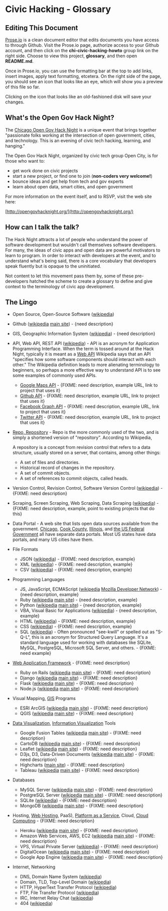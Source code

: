Civic Hacking - Glossary
========================

## Editing This Document

[Prose.io](http://prose.io) is a clean document editor that edits documents you have access to through Github. Visit the Prose.io page, authorize access to your Github account, and then click on the **chi-civic-hacking-howto** group link on the right side. Choose to view this project, **glossary**, and then open **README.md**.

Once in Prose.io, you can use the formatting bar at the top to add links, insert images, apply text formatting, etcetera. On the right side of the page, you should see an icon that looks like an eye, which will show you a preview of this file so far. 

Clicking on the icon that looks like an old-fashioned disk will save your changes. 

## What's the Open Gov Hack Night?

The [Chicago Open Gov Hack Night](http://opengovhacknight.org/) is a unique event that brings together "passionate folks working at the intersection of open government, cities, and technology. This is an evening of civic tech hacking, learning, and hanging."

The Open Gov Hack Night, organized by civic tech group Open City, is for those who want to:

* get work done on civic projects
* start a new project, or find one to join (**non-coders very welcome!**)
* bounce ideas and get help from tech and gov experts
* learn about open data, smart cities, and open government

For more information on the event itself, and to RSVP, visit the web site here:

[http://opengovhacknight.org/](http://opengovhacknight.org/)

## How can I talk the talk?

The Hack Night attracts a lot of people who understand the power of software development but wouldn't call themselves software developers. For many, the ideas of civic apps and open data are powerful motivators to learn to program. In order to interact with developers at the event, and to understand what's being said, there is a core vocabulary that developers speak fluently but is opaque to the uninitiated.

Not content to let this movement pass them by, some of these pre-developers hatched the scheme to create a glossary to define and give context to the terminology of civic app development.

## The Lingo

* Open Source, Open-Source Software ([wikipedia](http://en.wikipedia.org/wiki/Open-source_software))
* Github ([wikipedia](http://en.wikipedia.org/wiki/Github) [main site](https://github.com/)) - {need description}
* GIS, Geographic Information System ([wikipedia](http://en.wikipedia.org/wiki/Geographic_information_system)) - {need description}
* API, Web API, REST API ([wikipedia](http://en.wikipedia.org/wiki/Application_programming_interface)) - API is an acronym for Application Programming Interface. When the term is tossed around at the Hack Night, typically it is meant as a [Web API](http://en.wikipedia.org/wiki/Web_API) Wikipedia says that an API "specifies how some software components should interact with each other." The Wikipedia definition leads to more alienating terminology to beginners, so perhaps a more effective way to understand API is to see some examples of commonly used APIs.
  * [Google Maps API](https://developers.google.com/maps/) - {FIXME: need description, example URL, link to project that uses it}
  * [Github API](http://developer.github.com/v3/) - {FIXME: need description, example URL, link to project that uses it}
  * [Facebook Graph API](https://developers.facebook.com/docs/graph-api) - {FIXME: need description, example URL, link to project that uses it}
  * [Twitter API](https://dev.twitter.com/docs/api) - {FIXME: need description, example URL, link to project that uses it}
* [Repo, Repository](http://en.wikipedia.org/wiki/Repository_%28version_control%29) - Repo is the more commonly used of the two, and is simply a shortened version of "repository". According to Wikipedia, 

  A repository is a concept from revision control that refers to a data structure, usually stored on a server, that contains, among other things:

    * A set of files and directories.
    * Historical record of changes in the repository.
    * A set of commit objects.
    * A set of references to commit objects, called heads.
    
* Version Control, Revision Control, Software Version Control ([wikipedia](http://en.wikipedia.org/wiki/Revision_control)) - {FIXME: need description}
* Scraping, Screen Scraping, Web Scraping, Data Scraping ([wikipedia](http://en.wikipedia.org/wiki/Data_scraping)) - {FIXME: need description, example, point to existing projects that do this}
* Data Portal - A web site that lists open data sources available from the government. [Chicago](https://data.cityofchicago.org/), [Cook County](http://data.cookcountyil.gov/), [Illinois](https://data.illinois.gov/), and [the US Federal Government](http://www.data.gov/) all have separate data portals. Most US states have data portals, and many US cities have them.
* File Formats
  * JSON ([wikipedia](http://en.wikipedia.org/wiki/JSON)) - {FIXME: need description, example}
  * XML ([wikipedia](http://en.wikipedia.org/wiki/Xml)) - {FIXME: need description, example}
  * CSV ([wikipedia](http://en.wikipedia.org/wiki/Comma-separated_values)) - {FIXME: need description, example}
* Programming Languages
  * JS, JavaScript, ECMAScript ([wikipedia](http://en.wikipedia.org/wiki/Javascript) [Mozilla Developer Network](https://developer.mozilla.org/en-US/docs/Web/JavaScript)) - {need description, example}
  * Ruby ([wikipedia](http://en.wikipedia.org/wiki/Ruby_%28programming_language%29) [main site](https://www.ruby-lang.org/en/)) - {need description, example}
  * Python ([wikipedia](http://en.wikipedia.org/wiki/Python_%28programming_language%29) [main site](http://www.python.org/)) - {need description, example}
  * VBA, Visual Basic for Applications ([wikipedia](http://en.wikipedia.org/wiki/Visual_Basic_for_Applications)) - {need description, example}
  * HTML ([wikipedia](http://en.wikipedia.org/wiki/Html)) - {FIXME: need description, example}
  * CSS ([wikipedia](http://en.wikipedia.org/wiki/Css)) - {FIXME: need description, example}
  * SQL ([wikipedia](http://en.wikipedia.org/wiki/Sql)) - Often pronounced "see-kwill" or spelled out as "S-Q-L", this is an acronym for Structured Query Language. It's a standard language used for working with databases like SQLite, MySQL, PostgreSQL, Microsoft SQL Server, and others. - {FIXME: need example}
* [Web Application Framework](http://en.wikipedia.org/wiki/Web_application_framework) - {FIXME: need description}
  * Ruby on Rails ([wikipedia](http://en.wikipedia.org/wiki/Ruby_on_Rails) [main site](http://rubyonrails.org/)) - {FIXME: need description}
  * Django ([wikipedia](http://en.wikipedia.org/wiki/Django_framework) [main site](https://www.djangoproject.com/)) - {FIXME: need description}
  * Flask ([wikipedia](http://en.wikipedia.org/wiki/Flask_%28web_framework%29) [main site](http://flask.pocoo.org/)) - {FIXME: need description}
  * Node.js ([wikipedia](http://en.wikipedia.org/wiki/Node.js) [main site](http://nodejs.org/)) - {FIXME: need description}
* Visual Mapping, [GIS](http://en.wikipedia.org/wiki/Geographic_information_system) Programs
  * ESRI ArcGIS ([wikipedia](http://en.wikipedia.org/wiki/Arcgis) [main site](http://www.esri.com/software/arcgis/)) - {FIXME: need description}
  * QGIS ([wikipedia](http://en.wikipedia.org/wiki/Qgis) [main site](http://www.qgis.org/en/site/)) - {FIXME: need description}
* [Data Visualization](http://en.wikipedia.org/wiki/Data_visualization), [Information Visualization](http://en.wikipedia.org/wiki/Information_visualization) Tools
  * Google Fusion Tables ([wikipedia](http://en.wikipedia.org/wiki/Google_Fusion_Tables) [main site](http://www.google.com/drive/apps.html#fusiontables)) - {FIXME: need description}
  * CartoDB ([wikipedia](http://en.wikipedia.org/wiki/CartoDB) [main site](http://cartodb.com/)) - {FIXME: need description}   
  * Leaflet ([wikipedia](http://en.wikipedia.org/wiki/Leafletjs) [main site](http://leafletjs.com/)) - {FIXME: need description}
  * D3js, D3, Data-Driven Documents ([wikipedia](http://en.wikipedia.org/wiki/D3js) [main site](http://d3js.org/)) - {FIXME: need description}
  * Highcharts ([main site](http://www.highcharts.com/)) - {FIXME: need description}
  * Tableau ([wikipedia](http://en.wikipedia.org/wiki/Tableau_Software) [main site](http://www.tableausoftware.com/)) - {FIXME: need description}
* Databases
  * MySQL Server ([wikipedia](http://en.wikipedia.org/wiki/Mysql) [main site](http://www.mysql.com/)) - {FIXME: need description}
  * PostgreSQL Server ([wikipedia](http://en.wikipedia.org/wiki/Postgresql) [main site](http://www.postgresql.org/)) - {FIXME: need description}
  * SQLite ([wikipedia](http://en.wikipedia.org/wiki/Sqlite)) - {FIXME: need description}
  * MongoDB ([wikipedia](http://en.wikipedia.org/wiki/Mongodb) [main site](http://www.mongodb.org/)) - {FIXME: need description}
* Hosting, [Web Hosting](http://en.wikipedia.org/wiki/Web_hosting), PaaS), [Platform as a Service](http://en.wikipedia.org/wiki/Platform_as_a_service), Cloud, [Cloud Computing](http://en.wikipedia.org/wiki/Cloud_computing) - {FIXME: need description}
  * Heroku ([wikipedia](http://en.wikipedia.org/wiki/Heroku) [main site](https://www.heroku.com/)) - {FIXME: need description}
  * Amazon Web Services, AWS, EC2 ([wikipedia](http://en.wikipedia.org/wiki/Amazon_Web_Services) [main site](https://aws.amazon.com/)) - {FIXME: need description}
  * VPS, Virtual Private Server ([wikipedia](http://en.wikipedia.org/wiki/Virtual_private_server)) - {FIXME: need description}
  * DigitalOcean ([wikipedia](http://en.wikipedia.org/wiki/DigitalOcean) [main site](https://www.digitalocean.com/)) - {FIXME: need description}
  * Google App Engine ([wikipedia](http://en.wikipedia.org/wiki/Google_App_Engine) [main site](https://developers.google.com/appengine/?csw=1)) - {FIXME: need description}
* Internet, Networking
  * DNS, Domain Name System ([wikipedia](http://en.wikipedia.org/wiki/Dns))
  * Domain, TLD, Top-Level Domain ([wikipedia](http://en.wikipedia.org/wiki/Tld))
  * HTTP, HyperText Transfer Protocol ([wikipedia](http://en.wikipedia.org/wiki/Http))
  * FTP, File Transfer Protocol ([wikipedia](http://en.wikipedia.org/wiki/Ftp))
  * IRC, Internet Relay Chat ([wikipedia](http://en.wikipedia.org/wiki/Irc))
  * 404 ([wikipedia](http://en.wikipedia.org/wiki/HTTP_404))